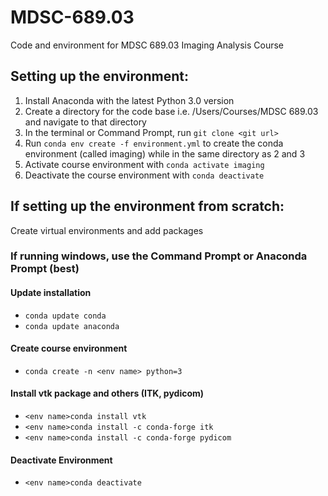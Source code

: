# MDSC-689.03
Code and environment for MDSC 689.03 Imaging Analysis Course

## Setting up the environment:

1. Install Anaconda with the latest Python 3.0 version
2. Create a directory for the code base i.e. /Users/Courses/MDSC 689.03 and navigate to that directory
3. In the terminal or Command Prompt, run `git clone <git url>`
4. Run `conda env create -f environment.yml` to create the conda environment (called imaging) while in the same directory as 2 and 3
5. Activate course environment with `conda activate imaging`
6. Deactivate the course environment with `conda deactivate`

## If setting up the environment from scratch:

Create virtual environments and add packages
  ### If running windows, use the Command Prompt or Anaconda Prompt (best)
  
  #### Update installation
  - `conda update conda`
  - `conda update anaconda`
  
  #### Create course environment
  - `conda create -n <env name> python=3`
  
  #### Install vtk package and others (ITK, pydicom)
  - `<env name>conda install vtk`
  - `<env name>conda install -c conda-forge itk`
  - `<env name>conda install -c conda-forge pydicom`
  
  #### Deactivate Environment
  - `<env name>conda deactivate`
  
